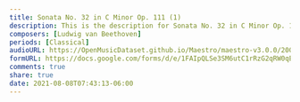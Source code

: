 ```yaml
---
title: Sonata No. 32 in C Minor Op. 111 (1)
description: This is the description for Sonata No. 32 in C Minor Op. 111 by Ludwig van Beethoven
composers: [Ludwig van Beethoven]
periods: [Classical]
audioURL: https://OpenMusicDataset.github.io/Maestro/maestro-v3.0.0/2009/MIDI-Unprocessed_06_R1_2009_01-02_ORIG_MID--AUDIO_06_R1_2009_06_R1_2009_02_WAV.midi
formURL: https://docs.google.com/forms/d/e/1FAIpQLSe3SM6utC1rRzG2qRW0qE24iEwnP_l3q12AcvgqrepspsNrcw/viewform
comments: true
share: true
date: 2021-08-08T07:43:13-06:00
---
```

